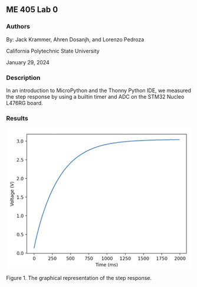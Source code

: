## ME 405 Lab 0

### Authors
By: Jack Krammer, Ahren Dosanjh, and Lorenzo Pedroza

California Polytechnic State University

January 29, 2024


### Description
In an introduction to MicroPython and the Thonny Python IDE, we measured the step response by using a builtin timer and ADC on the STM32 Nucleo L476RG board.


### Results

![voltage (volts) plotted as a function of time (milliseconds)](./lab0_plot.png)

Figure 1. The graphical representation of the step response.
